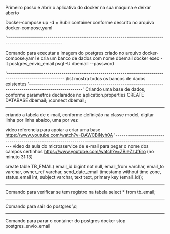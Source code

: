 Primeiro passo é abrir o aplicativo do docker na sua máquina e deixar aberto

Docker-compose up -d = Subir container conforme descrito no arquivo docker-compose,yaml

'---------------------------------------------------------------------------------------------------------

Comando para executar a imagem do postgres criado no arquivo docker-compose.yaml e cria um banco de dados com nome dbemail
docker exec -it postgres_envio_email psql -U dbemail --password

'----------------------------------------------------------------------------------------------------------
\list mostra todos os bancos de dados existentes
'--------------------------------------------------------------------------------------------------------'
Criando uma base de dados, conforme parametros declarados no aplication.properties
CREATE DATABASE dbemail;
\connect dbemail;

----------------------------------------------------------------------------------------------------------
criando a tabela de e-mail, conforme definição na classe model, digitar linha por linha abaixo, uma por vez

video referencia para apoiar a criar uma base https://www.youtube.com/watch?v=DAWCBiNyh0A
'---------------------------------------------------------------------------------------------------------
video da aula do microsservice de e-mail para pegar o nome dos campos certinhos https://www.youtube.com/watch?v=ZBleZzJf6ro (no minuto 31:13)

create table TB_EMAIL(
email_id bigint not null,
email_from varchar,
email_to varchar,
owner_ref varchar,
send_date_email timestamp without time zone,
status_email int,
subject varchar,
text text,
primary key (email_id));

----------------------------------------------------------------------------------------------------------
Comando para verificar se tem registro na tabela
select * from tb_email;

-----------------------------------------------------------------------------------------------------------
Comando para sair do postgres
\q

-----------------------------------------------------------------------------------------------------------
Comando para parar o container do postgres
docker stop postgres_envio_email

